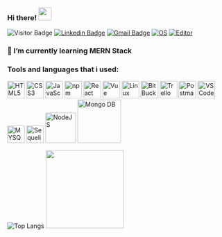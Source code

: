 ### Hi there! <img src="https://raw.githubusercontent.com/aemmadi/aemmadi/master/wave.gif" width="30px">

![Visitor Badge](https://visitor-badge.laobi.icu/badge?page_id=arizalinside)
[![Linkedin Badge](https://img.shields.io/badge/-Arizal-blue?style=flat-square&logo=Linkedin&logoColor=white&link=https://www.linkedin.com/in/arizalinside/)](https://www.linkedin.com/in/arizalinside/)
[![Gmail Badge](https://img.shields.io/badge/-arizalinc@gmail.com-c14438?style=flat-square&logo=Gmail&logoColor=white&link=mailto:arizalinc@gmail.com)](mailto:arizalinc@gmail.com)
[![OS](https://img.shields.io/badge/OS-Linux-informational?style=flat-square&logo=linux&logoColor=white)](https://en.wikipedia.org/wiki/Linux)
[![Editor](https://img.shields.io/badge/Editor-VSCode-blue?style=flat-square&logo=visual-studio-code&logoColor=white)](https://code.visualstudio.com/)

### 🌱 I’m currently learning MERN Stack

### Tools and languages that i used:

<img src="https://edent.github.io/SuperTinyIcons/images/svg/html5.svg" width="40" title="HTML5" /> <img src="https://edent.github.io/SuperTinyIcons/images/svg/css3.svg" width="40" title="CSS3"/> <img src="https://edent.github.io/SuperTinyIcons/images/svg/javascript.svg" width="40" title="JavaScript" /> <img src="https://edent.github.io/SuperTinyIcons/images/svg/npm.svg" width="40" title="npm" /> <img src="https://edent.github.io/SuperTinyIcons/images/svg/react.svg" width="40" title="React" /> <img src="https://edent.github.io/SuperTinyIcons/images/svg/vue.svg" width="40" title="Vue" /> <img src="https://edent.github.io/SuperTinyIcons/images/svg/linux.svg" width="40" title="Linux" /> <img src="https://edent.github.io/SuperTinyIcons/images/svg/bitbucket.svg" width="40" title="BitBucket"/> <img src="https://edent.github.io/SuperTinyIcons/images/svg/trello.svg" width="40" title="Trello" /> <img src="https://cdn.svgporn.com/logos/postman.svg" width="40" title="Postman" /> <img src="https://cdn.svgporn.com/logos/visual-studio-code.svg" width="40" title="VS Code" /> <img src="https://cdn.svgporn.com/logos/mysql.svg" width="40" title="MYSQL" /> <img src="https://cdn.svgporn.com/logos/sequelize.svg" width="40" title="Sequelize" /> <img src="https://cdn.svgporn.com/logos/nodejs.svg" width ="70" title="NodeJS" /> <img src="https://cdn.svgporn.com/logos/mongodb.svg" width="100" title="Mongo DB"/>



![Top Langs](https://github-readme-stats.vercel.app/api/top-langs/?username=arizalinside&layout=compact)
<img height="180em" src="https://github-readme-stats.vercel.app/api?username=arizalinside&show_icons=true&hide_border=true&&count_private=true&include_all_commits=true" />





<!--
**arizalinside/arizalinside** is a ✨ _special_ ✨ repository because its `README.md` (this file) appears on your GitHub profile.

Here are some ideas to get you started:

- 🔭 I’m currently working on ...
- 🌱 I’m currently learning ...
- 👯 I’m looking to collaborate on ...
- 🤔 I’m looking for help with ...
- 💬 Ask me about ...
- 📫 How to reach me: ...
- 😄 Pronouns: ...
- ⚡ Fun fact: ...
-->
